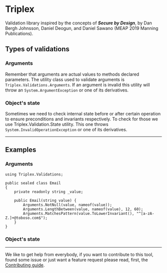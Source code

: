 # Triplex #
Validation library inspired by the concepts of ***Secure by Design***, by Dan Bergh Johnsson, Daniel Deogun, and Daniel Sawano (MEAP 2019 Manning Publications).


## Types of validations ##
### Arguments ###
Remember that arguments are actual values to methods declared parameters. The utility class used to validate arguments is `Triplex.Validations.Arguments`. If an argument is invalid this utility will throw an `System.ArgumentException` or one of its derivatives.

### Object's state ###
Sometimes we need to check internal state before or after certain operation to ensure preconditions and invariants respectively. To check for those we use Triplex.Validation.State utility. This one throws `System.InvalidOperationException` or one of its derivatives.

---

## Examples
### Arguments ###
	using Triplex.Validations;

    public sealed class Email
	{
		private readonly string _value;

		public Email(string value) {
			Arguments.NotNull(value, nameof(value));
			Arguments.LengthBetween(value, nameof(value), 12, 60);
			Arguments.MatchesPattern(value.ToLowerInvariant(), "^[a-zA-Z.]+@toboso.com$");
		}
	}
### Object's state ###

---
We like to get help from everybody, if you want to contribute to this tool, found some issue or just want a feature request please read, first, the [Contributing guide](.\docs\CONTRIBUTING.md).